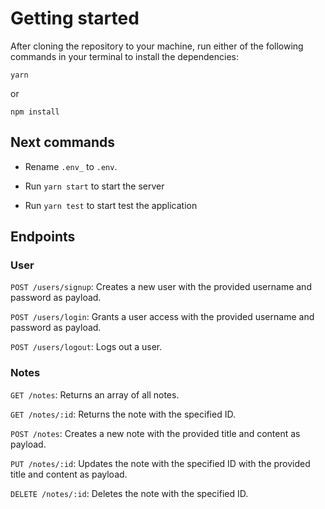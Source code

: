 # Getting started

After cloning the repository to your machine, run either of the following commands in your terminal to install the dependencies:

```
yarn

```

or

```
npm install
```

## Next commands

- Rename `.env_` to `.env`.

- Run `yarn start` to start the server

- Run `yarn test` to start test the application


## Endpoints

### User

`POST /users/signup`: Creates a new user with the provided username and password as payload.

`POST /users/login`: Grants a user access with the provided username and password as payload.

`POST /users/logout`: Logs out a user.


### Notes
`GET /notes`: Returns an array of all notes.

`GET /notes/:id`: Returns the note with the specified ID.

`POST /notes`: Creates a new note with the provided title and content as payload.

`PUT /notes/:id`: Updates the note with the specified ID with the provided title and content as payload.

`DELETE /notes/:id`: Deletes the note with the specified ID.
